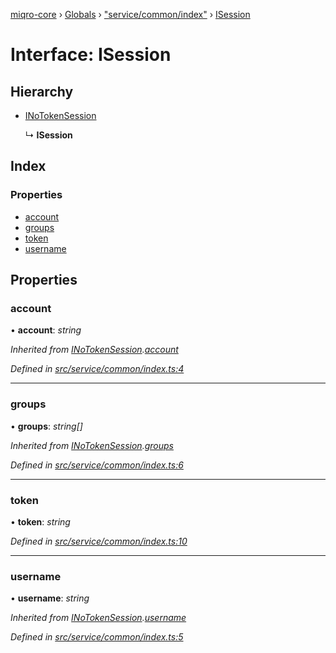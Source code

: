 [miqro-core](../README.md) › [Globals](../globals.md) › ["service/common/index"](../modules/_service_common_index_.md) › [ISession](_service_common_index_.isession.md)

# Interface: ISession

## Hierarchy

* [INoTokenSession](_service_common_index_.inotokensession.md)

  ↳ **ISession**

## Index

### Properties

* [account](_service_common_index_.isession.md#account)
* [groups](_service_common_index_.isession.md#groups)
* [token](_service_common_index_.isession.md#token)
* [username](_service_common_index_.isession.md#username)

## Properties

###  account

• **account**: *string*

*Inherited from [INoTokenSession](_service_common_index_.inotokensession.md).[account](_service_common_index_.inotokensession.md#account)*

*Defined in [src/service/common/index.ts:4](https://github.com/claukers/miqro-core/blob/4847fd5/src/service/common/index.ts#L4)*

___

###  groups

• **groups**: *string[]*

*Inherited from [INoTokenSession](_service_common_index_.inotokensession.md).[groups](_service_common_index_.inotokensession.md#groups)*

*Defined in [src/service/common/index.ts:6](https://github.com/claukers/miqro-core/blob/4847fd5/src/service/common/index.ts#L6)*

___

###  token

• **token**: *string*

*Defined in [src/service/common/index.ts:10](https://github.com/claukers/miqro-core/blob/4847fd5/src/service/common/index.ts#L10)*

___

###  username

• **username**: *string*

*Inherited from [INoTokenSession](_service_common_index_.inotokensession.md).[username](_service_common_index_.inotokensession.md#username)*

*Defined in [src/service/common/index.ts:5](https://github.com/claukers/miqro-core/blob/4847fd5/src/service/common/index.ts#L5)*
